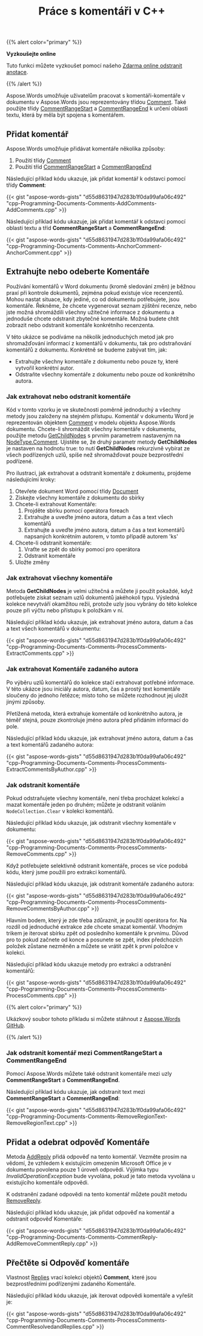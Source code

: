 ﻿---
title: Práce s komentáři v C++
second_title: Aspose.Words pro C++
articleTitle: Práce s komentáři
linktitle: Práce s komentáři
description: "Práce s komentáři pomocí C++."
type: docs
weight: 260
url: /cs/cpp/working-with-comments/
timestamp: 2024-01-27-14-07-04
---

{{% alert color="primary" %}}

**Vyzkoušejte online**

Tuto funkci můžete vyzkoušet pomocí našeho [Zdarma online odstranit anotace](https://products.aspose.app/words/annotation).

{{% /alert %}}

Aspose.Words umožňuje uživatelům pracovat s komentáři-komentáře v dokumentu v Aspose.Words jsou reprezentovány třídou [Comment](https://reference.aspose.com/words/cpp/aspose.words/comment/). Také použijte třídy [CommentRangeStart](https://reference.aspose.com/words/cpp/aspose.words/commentrangestart/) a [CommentRangeEnd](https://reference.aspose.com/words/cpp/aspose.words/commentrangeend/) k určení oblasti textu, která by měla být spojena s komentářem.

## Přidat komentář

Aspose.Words umožňuje přidávat komentáře několika způsoby:

1. Použití třídy [Comment](https://reference.aspose.com/words/cpp/aspose.words/comment/)
2. Použití tříd [CommentRangeStart](https://reference.aspose.com/words/cpp/aspose.words/commentrangestart/) a [CommentRangeEnd](https://reference.aspose.com/words/net/aspose.words/commentrangeend/)

Následující příklad kódu ukazuje, jak přidat komentář k odstavci pomocí třídy **Comment**:

{{< gist "aspose-words-gists" "d55d8631947d283b1f0da99afa06c492" "cpp-Programming-Documents-Comments-AddComments-AddComments.cpp" >}}

Následující příklad kódu ukazuje, jak přidat komentář k odstavci pomocí oblasti textu a tříd **CommentRangeStart** a **CommentRangeEnd**:

{{< gist "aspose-words-gists" "d55d8631947d283b1f0da99afa06c492" "cpp-Programming-Documents-Comments-AnchorComment-AnchorComment.cpp" >}}

## Extrahujte nebo odeberte Komentáře

Používání komentářů v Word dokumentu (kromě sledování změn) je běžnou praxí při kontrole dokumentů, zejména pokud existuje více recenzentů. Mohou nastat situace, kdy jediné, co od dokumentu potřebujete, jsou komentáře. Řekněme, že chcete vygenerovat seznam zjištění recenze, nebo jste možná shromáždili všechny užitečné informace z dokumentu a jednoduše chcete odstranit zbytečné komentáře. Možná budete chtít zobrazit nebo odstranit komentáře konkrétního recenzenta.

V této ukázce se podíváme na několik jednoduchých metod jak pro shromažďování informací z komentářů v dokumentu, tak pro odstraňování komentářů z dokumentu. Konkrétně se budeme zabývat tím, jak:

- Extrahujte všechny komentáře z dokumentu nebo pouze ty, které vytvořil konkrétní autor.
- Odstraňte všechny komentáře z dokumentu nebo pouze od konkrétního autora.

### Jak extrahovat nebo odstranit komentáře

Kód v tomto vzorku je ve skutečnosti poměrně jednoduchý a všechny metody jsou založeny na stejném přístupu. Komentář v dokumentu Word je reprezentován objektem [Comment](https://reference.aspose.com/words/cpp/aspose.words/comment/) v modelu objektu Aspose.Words dokumentu. Chcete-li shromáždit všechny komentáře v dokumentu, použijte metodu [GetChildNodes](https://reference.aspose.com/words/cpp/aspose.words/compositenode/getchildnodes/) s prvním parametrem nastaveným na [NodeType.Comment](https://reference.aspose.com/words/cpp/aspose.words/nodetype/). Ujistěte se, že druhý parametr metody **GetChildNodes** je nastaven na hodnotu true: to nutí **GetChildNodes** rekurzivně vybírat ze všech podřízených uzlů, spíše než shromažďovat pouze bezprostřední podřízené.

Pro ilustraci, jak extrahovat a odstranit komentáře z dokumentu, projdeme následujícími kroky:

1. Otevřete dokument Word pomocí třídy [Document](https://reference.aspose.com/words/cpp/aspose.words/document/)
1. Získejte všechny komentáře z dokumentu do sbírky
1. Chcete-li extrahovat Komentáře:
   1. Projděte sbírku pomocí operátora foreach
   1. Extrahujte a uveďte jméno autora, datum a čas a text všech komentářů
   1. Extrahujte a uveďte jméno autora, datum a čas a text komentářů napsaných konkrétním autorem, v tomto případě autorem 'ks'
1. Chcete-li odstranit komentáře:
   1. Vraťte se zpět do sbírky pomocí pro operátora
   1. Odstranit komentáře
1. Uložte změny

### Jak extrahovat všechny komentáře

Metoda **GetChildNodes** je velmi užitečná a můžete ji použít pokaždé, když potřebujete získat seznam uzlů dokumentů jakéhokoli typu. Výsledná kolekce nevytváří okamžitou režii, protože uzly jsou vybrány do této kolekce pouze při výčtu nebo přístupu k položkám v ní.

Následující příklad kódu ukazuje, jak extrahovat jméno autora, datum a čas a text všech komentářů v dokumentu:

{{< gist "aspose-words-gists" "d55d8631947d283b1f0da99afa06c492" "cpp-Programming-Documents-Comments-ProcessComments-ExtractComments.cpp" >}}

### Jak extrahovat Komentáře zadaného autora

Po výběru uzlů komentářů do kolekce stačí extrahovat potřebné informace. V této ukázce jsou iniciály autora, datum, čas a prostý text komentáře sloučeny do jednoho řetězce; místo toho se můžete rozhodnout jej uložit jinými způsoby.

Přetížená metoda, která extrahuje komentáře od konkrétního autora, je téměř stejná, pouze zkontroluje jméno autora před přidáním informací do pole.

Následující příklad kódu ukazuje, jak extrahovat jméno autora, datum a čas a text komentářů zadaného autora:

{{< gist "aspose-words-gists" "d55d8631947d283b1f0da99afa06c492" "cpp-Programming-Documents-Comments-ProcessComments-ExtractCommentsByAuthor.cpp" >}}

### Jak odstranit komentáře

Pokud odstraňujete všechny komentáře, není třeba procházet kolekcí a mazat komentáře jeden po druhém; můžete je odstranit voláním `NodeCollection.Clear` v kolekci komentářů.

Následující příklad kódu ukazuje, jak odstranit všechny komentáře v dokumentu:

{{< gist "aspose-words-gists" "d55d8631947d283b1f0da99afa06c492" "cpp-Programming-Documents-Comments-ProcessComments-RemoveComments.cpp" >}}

Když potřebujete selektivně odstranit komentáře, proces se více podobá kódu, který jsme použili pro extrakci komentářů.

Následující příklad kódu ukazuje, jak odstranit komentáře zadaného autora:

{{< gist "aspose-words-gists" "d55d8631947d283b1f0da99afa06c492" "cpp-Programming-Documents-Comments-ProcessComments-RemoveCommentsByAuthor.cpp" >}}

Hlavním bodem, který je zde třeba zdůraznit, je použití operátora for. Na rozdíl od jednoduché extrakce zde chcete smazat komentář. Vhodným trikem je iterovat sbírku zpět od posledního komentáře k prvnímu. Důvod pro to pokud začnete od konce a posunete se zpět, index předchozích položek zůstane nezměněn a můžete se vrátit zpět k první položce v kolekci.

Následující příklad kódu ukazuje metody pro extrakci a odstranění komentářů:

{{< gist "aspose-words-gists" "d55d8631947d283b1f0da99afa06c492" "cpp-Programming-Documents-Comments-ProcessComments-ProcessComments.cpp" >}}

{{% alert color="primary" %}}

Ukázkový soubor tohoto příkladu si můžete stáhnout z [Aspose.Words GitHub](https://github.com/aspose-words/Aspose.Words-for-C/tree/master/Examples).

{{% /alert %}}

### Jak odstranit komentář mezi CommentRangeStart a CommentRangeEnd

Pomocí Aspose.Words můžete také odstranit komentáře mezi uzly **CommentRangeStart** a **CommentRangeEnd**.

Následující příklad kódu ukazuje, jak odstranit text mezi **CommentRangeStart** a **CommentRangeEnd**:

{{< gist "aspose-words-gists" "d55d8631947d283b1f0da99afa06c492" "cpp-Programming-Documents-Comments-RemoveRegionText-RemoveRegionText.cpp" >}}

## Přidat a odebrat odpověď Komentáře

Metoda [AddReply](https://reference.aspose.com/words/cpp/aspose.words/comment/addreply/) přidá odpověď na tento komentář. Vezměte prosím na vědomí, že vzhledem k existujícím omezením Microsoft Office je v dokumentu povolena pouze 1 úroveň odpovědí. Výjimka typu *InvalidOperationException* bude vyvolána, pokud je tato metoda vyvolána u existujícího komentáře odpovědi.

K odstranění zadané odpovědi na tento komentář můžete použít metodu [RemoveReply](https://reference.aspose.com/words/cpp/aspose.words/comment/removereply/).

Následující příklad kódu ukazuje, jak přidat odpověď na komentář a odstranit odpověď Komentáře:

{{< gist "aspose-words-gists" "d55d8631947d283b1f0da99afa06c492" "cpp-Programming-Documents-Comments-CommentReply-AddRemoveCommentReply.cpp" >}}

## Přečtěte si Odpověď komentáře

Vlastnost [Replies](https://reference.aspose.com/words/cpp/aspose.words/comment/get_replies/) vrací kolekci objektů **Comment**, které jsou bezprostředními podřízenými zadaného Komentáře.

Následující příklad kódu ukazuje, jak iterovat odpovědi komentáře a vyřešit je:

{{< gist "aspose-words-gists" "d55d8631947d283b1f0da99afa06c492" "cpp-Programming-Documents-Comments-ProcessComments-CommentResolvedandReplies.cpp" >}}

